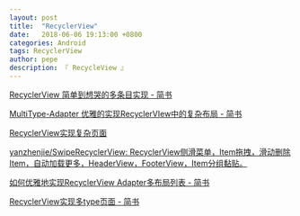 ```yaml
---
layout: post
title:  "RecyclerView"
date:   2018-06-06 19:13:00 +0800
categories: Android
tags: RecyclerView
author: pepe
description: 『 RecycleView 』
---
```


[RecyclerView 简单到想哭的多条目实现 - 简书](
https://www.jianshu.com/p/8ec4dd5cbeed)

[MultiType-Adapter 优雅的实现RecyclerVIew中的复杂布局 - 简书](
https://www.jianshu.com/p/032a6773620b)

[RecyclerView实现复杂页面](
https://mp.weixin.qq.com/s/GY_VkEnX8SMZTHl-CSUk4Q)

[yanzhenjie/SwipeRecyclerView: RecyclerView侧滑菜单，Item拖拽，滑动删除Item，自动加载更多，HeaderView，FooterView，Item分组黏贴。](
https://github.com/yanzhenjie/SwipeRecyclerView)

[如何优雅地实现RecyclerView Adapter多布局列表 - 简书](
https://www.jianshu.com/p/0118ac1584c7)

[RecyclerView实现多type页面 - 简书](
https://www.jianshu.com/p/4e12e69f02f6)








































